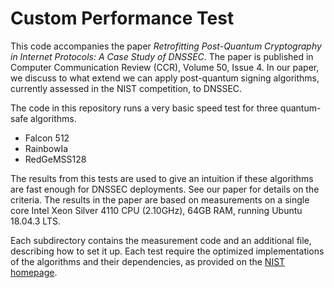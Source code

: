 # Custom Performance Test

This code accompanies the paper *Retrofitting Post-Quantum Cryptography in Internet Protocols: A Case Study of DNSSEC*.
The paper is published in Computer Communication Review (CCR), Volume 50, Issue 4.
In our paper, we discuss to what extend we can apply post-quantum signing algorithms, currently assessed in the NIST competition, to DNSSEC.

The code in this repository runs a very basic speed test for three quantum-safe algorithms. 

- Falcon 512
- RainbowIa
- RedGeMSS128

The results from this tests are used to give an intuition if these algorithms are fast enough for DNSSEC deployments. See our paper for details on the criteria. The results in the paper are based on measurements on a single core Intel Xeon Silver 4110 CPU (2.10GHz), 64GB RAM, running Ubuntu 18.04.3 LTS.

Each subdirectory contains the measurement code and an additional file, describing how to set it up.
Each test require the optimized implementations of the algorithms and their dependencies, as provided on the [NIST homepage](https://csrc.nist.gov/projects/post-quantum-cryptography/round-2-submissions).

